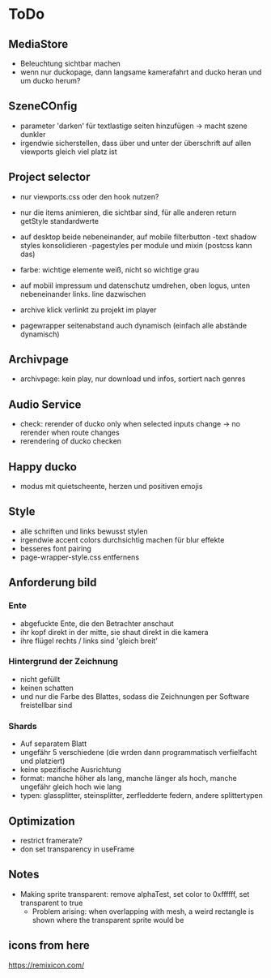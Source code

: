 # ToDo

## MediaStore

- Beleuchtung sichtbar machen
- wenn nur duckopage, dann langsame kamerafahrt and ducko heran und um ducko herum?

## SzeneCOnfig

- parameter 'darken' für textlastige seiten hinzufügen -> macht szene dunkler
- irgendwie sicherstellen, dass über und unter der überschrift auf allen viewports gleich viel platz ist

## Project selector

- nur viewports.css oder den hook nutzen?
- nur die items animieren, die sichtbar sind, für alle anderen return getStyle standardwerte
- auf desktop beide nebeneinander, auf mobile filterbutton
  -text shadow styles konsolidieren
  -pagestyles per module und mixin (postcss kann das)
- farbe: wichtige elemente weiß, nicht so wichtige grau

- auf mobiil impressum und datenschutz umdrehen, oben logus, unten nebeneinander links. line dazwischen
- archive klick verlinkt zu projekt im player
- pagewrapper seitenabstand auch dynamisch (einfach alle abstände dynamisch)

## Archivpage

- archivpage: kein play, nur download und infos, sortiert nach genres

## Audio Service

- check: rerender of ducko only when selected inputs change -> no rerender when route changes
- rerendering of ducko checken

## Happy ducko

- modus mit quietscheente, herzen und positiven emojis

## Style

- alle schriften und links bewusst stylen
- irgendwie accent colors durchsichtig machen für blur effekte
- besseres font pairing
- page-wrapper-style.css entfernens

## Anforderung bild

### Ente

- abgefuckte Ente, die den Betrachter anschaut
- ihr kopf direkt in der mitte, sie shaut direkt in die kamera
- ihre flügel rechts / links sind 'gleich breit'

### Hintergrund der Zeichnung

- nicht gefüllt
- keinen schatten
- und nur die Farbe des Blattes, sodass die Zeichnungen per Software freistellbar sind

### Shards

- Auf separatem Blatt
- ungefähr 5 verschiedene (die wrden dann programmatisch verfielfacht und platziert)
- keine spezifische Ausrichtung
- format: manche höher als lang, manche länger als hoch, manche ungefähr gleich hoch wie lang
- typen: glassplitter, steinsplitter, zerfledderte federn, andere splittertypen

## Optimization

- restrict framerate?
- don set transparency in useFrame

## Notes

- Making sprite transparent: remove alphaTest, set color to 0xffffff, set transparent to true
  - Problem arising: when overlapping with mesh, a weird rectangle is shown where the transparent sprite would be

## icons from here

https://remixicon.com/
